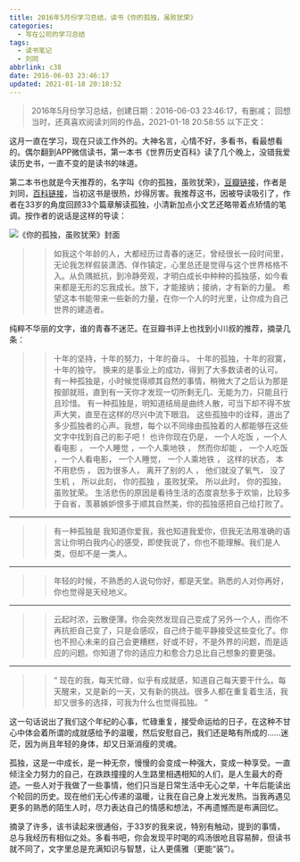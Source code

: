 ```yaml
---
title: 2016年5月份学习总结，读书《你的孤独，虽败犹荣》
categories:
  - 写在公司的学习总结
tags:
  - 读书笔记
  - 刘同
abbrlink: c38
date: 2016-06-03 23:46:17
updated: 2021-01-18 20:18:52
---
```


> 2016年5月份学习总结，创建日期：2016-06-03 23:46:17，有删减；
> 回想当时，还真喜欢阅读刘同的作品，2021-01-18 20:58:55
> 以下正文：

这月一直在学习，现在只谈工作外的。大神名言，心情不好，多看书，看最想看的。偶尔翻到APP微信读书，第一本书《世界历史百科》读了几个晚上，没错我爱读历史书，一直不变的是读书的味道。

第二本书也就是今天推荐的，名字叫《你的孤独，虽败犹荣》，[豆瓣链接](https://book.douban.com/subject/25895442/)，作者是刘同，[百科链接](https://baike.baidu.com/item/%E5%88%98%E5%90%8C/3842987?fr=aladdin)，当初这书是很热，炒得厉害。我推荐这书，因被导读吸引了，作者在33岁的角度回顾33个篇章解读孤独，小清新加点小文艺还略带着点矫情的笔调。按作者的说话是这样的导读：

![《你的孤独，虽败犹荣》封面](https://cdn.zenwu.site/upload/pic/2021/20210119110222.png)

<!-- more -->

>> 如我这个年龄的人，大都经历过青春的迷茫，曾经很长一段时间里，无论我怎样假装潇洒、佯作镇定，心里总还是觉得与这个世界格格不入。从负隅抵抗，到冷静旁观，才明白成长中种种的孤独感，如今看来都是无形的忘我成长。放下，才能接纳；接纳，才有新的力量。 希望这本书能带来一些新的力量，在你一个人的时光里，让你成为自己世界的建造者。

纯粹不华丽的文字，谁的青春不迷茫。在豆瓣书评上也找到小川叔的推荐，摘录几条：

>> 十年的坚持，十年的努力，十年的奋斗。
>> 十年的孤独，十年的寂寞，十年的独守。
>> 换来的是事业上的成功，得到了大多数读者的认可。
>> 有一种孤独是，小时候觉得顺其自然的事情，稍微大了之后认为那是按部就班，直到有一天你才发现一切所剩无几、无能为力，只能且行且珍惜。
>> 有一种孤独是，明知道结局是曲终人散，可当下却不得不放声大笑，直至在这样的尽兴中流下眼泪。
>> 这些孤独中的诠释，道出了多少孤独者的心声。我想，每个以不同缘由孤独着的人都能够在这些文字中找到自己的影子吧！
>> 也许你现在仍是，
>> 一个人吃饭 ，一个人看电影 ，
>> 一个人睡觉 ，一个人乘地铁 ，
>> 然而你却能 ，
>> 一个人吃饭 ，一个人看电影，
>> 一个人睡觉， 一个人乘地铁 ，
>> 这样的状态， 本不用悲伤 ，
>> 因为很多人， 离开了别的人 ，
>> 他们就没了氧气， 没了生机 ，
>> 所以此刻，
>> 你的孤独 ，虽败犹荣。
>> 所以此时，
>> 你的孤独，虽败犹荣。
>> 生活悲伤的原因是看待生活的态度哀愁多于欢愉，比较多于自省，羡慕嫉妒恨多于顺其自然美，你的孤独感把自己给打败了。

---

>> 有一种孤独是 我知道你爱我，我也知道我爱你，但我无法用准确的语言让你明白我内心的感受，即使我说了，你也不能理解。我们是人类，但却不是一类人。

---

>> 年轻的时候，不熟悉的人说句你好，都是天堂。熟悉的人对你再好，你也觉得是天经地义。

---

>> 云起时浓，云散便薄。你会突然发现自己变成了另外一个人，而你不再抗拒自己变了，只是会感叹，自己终于能平静接受这些变化了。你也不担心未来的自己会更糟糕，好或不好，不是外界的问题，而是适应的问题。你知道了你的适应力和愈合力总比自己想象的要更强。

---

>> “ 现在的我，每天忙碌，似乎有成就感，知道自己每天要干什么。每天醒来，又是新的一天，又有新的挑战。很多人都在重复着生活，我却又很多的选择，可我为什么也觉得孤独。 ”

这一句话说出了我们这个年纪的心事，忙碌重复，接受命运给的日子，在这种不甘心中体会着所谓的成就感给予的温暖，然后安慰自己，我们还是略有所成的……迷茫，因为尚且年轻的身体，却又日渐消瘦的灵魂。

孤独，这是一中成长，是一种无奈，慢慢的会变成一种强大，变成一种享受。一直倾注全力努力的自己，在跌跌撞撞的人生路里相遇相知的人们，是人生最大的奇迹。一些人对于我做了一些事情，他们只当是日常生活中无心之举，十年后能读出个轮回的历史。现在他们无心传递的温暖，让我在自己身上发光发热。当我再遇见更多的熟悉的陌生人时，尽力表达自己的情感和想法，不再遗憾而是布满回忆。

摘录了许多，该书读起来很通俗，于33岁的我来说，特别有触动，提到的事情，总与我经历有相似之处。多看书吧，你会发现平时喝的鸡汤很呛且容易醉，但读书就不同了，文字里总是充满知识与智慧，让人更儒雅（更能“装”）。
